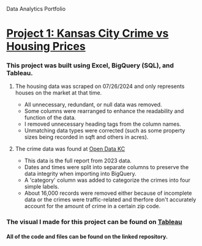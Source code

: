 Data Analytics Portfolio

# [Project 1: Kansas City Crime vs Housing Prices](https://github.com/Foster397/Portfolio?tab=readme-ov-file#portfolio-project)

### This project was built using Excel, BigQuery (SQL), and Tableau.

1. The housing data was scraped on 07/26/2024 and only represents houses on the market at that time.
   * All unnecessary, redundant, or null data was removed.
   * Some columns were rearranged to enhance the readability and function of the data.
   * I removed unnecessary heading tags from the column names.
   *  Unmatching data types were corrected (such as some property sizes being recorded in sqft and others in acres).

2. The crime data was found at [Open Data KC](https://data.kcmo.org/Crime/KCPD-Crime-Data-2023/bfyq-5nh6/about_data)
   * This data is the full report from 2023 data. 
   * Dates and times were split into separate columns to preserve the data integrity when importing into BigQuery.
   * A 'category' column was added to categorize the crimes into four simple labels.
   * About 16,000 records were removed either because of incomplete data or the crimes were traffic-related and therfore
   don't accurately account for the amount of crime in a certain zip code.

### The visual I made for this project can be found on [Tableau](https://public.tableau.com/app/profile/jordan.foster7733/viz/KansasCityCrimevsHousingPrices/Dashboard1)

#### All of the code and files can be found on the linked repository. 
